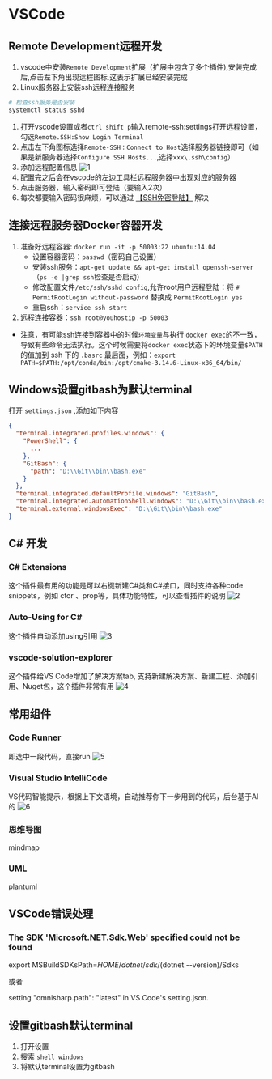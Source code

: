 # VSCode

## Remote Development远程开发

1. vscode中安装`Remote Development`扩展（扩展中包含了多个插件),安装完成后,点击左下角出现远程图标.这表示扩展已经安装完成
1. Linux服务器上安装ssh远程连接服务
  ```bash
  # 检查ssh服务是否安装
  systemctl status sshd
  ```
1. 打开vscode设置或者`ctrl shift p`输入remote-ssh:settings打开远程设置，勾选`Remote.SSH:Show Login Terminal`
1. 点击左下角图标选择`Remote-SSH：Connect to Host`选择服务器链接即可（如果是新服务器选择`Configure SSH Hosts...`,选择`xxx\.ssh\config`）
1. 添加远程配置信息
  ![1](http://cdn.go99.top/docs/other/tools/vscode1.png)
1. 配置完之后会在vscode的左边工具栏远程服务器中出现对应的服务器
1. 点击服务器，输入密码即可登陆（要输入2次）
1. 每次都要输入密码很麻烦，可以通过 [【SSH免密登陆】](../linux/cmd.md) 解决

## 连接远程服务器Docker容器开发

1. 准备好远程容器: `docker run -it -p 50003:22 ubuntu:14.04`
    * 设置容器密码：`passwd`（密码自己设置）
    * 安装ssh服务：`apt-get update && apt-get install openssh-server`（`ps -e |grep ssh`检查是否启动）
    * 修改配置文件`/etc/ssh/sshd_config`,允许root用户远程登陆：将 `# PermitRootLogin without-password` 替换成 `PermitRootLogin yes`
    * 重启ssh：`service ssh start`
1. 远程连接容器：`ssh root@youhostip -p 50003`

* 注意，有可能ssh连接到容器中的时候`环境变量`与执行 `docker exec`的不一致，导致有些命令无法执行。这个时候需要将`docker exec`状态下的环境变量`$PATH`的值加到 ssh 下的 `.basrc` 最后面，例如：`export PATH=$PATH:/opt/conda/bin:/opt/cmake-3.14.6-Linux-x86_64/bin/`

## Windows设置gitbash为默认terminal
打开 `settings.json` ,添加如下内容

```json
{
  "terminal.integrated.profiles.windows": {
    "PowerShell": {
      ...
    },
    "GitBash": {
      "path": "D:\\Git\\bin\\bash.exe"
    }
  },
  "terminal.integrated.defaultProfile.windows": "GitBash",
  "terminal.integrated.automationShell.windows": "D:\\Git\\bin\\bash.exe",
  "terminal.external.windowsExec": "D:\\Git\\bin\\bash.exe"
}
```
## C# 开发
### C# Extensions
这个插件最有用的功能是可以右键新建C#类和C#接口，同时支持各种code snippets，例如 ctor 、prop等，具体功能特性，可以查看插件的说明
![2](http://cdn.go99.top/docs/other/tools/vscode2.png)

### Auto-Using for C#
这个插件自动添加using引用
![3](http://cdn.go99.top/docs/other/tools/vscode3.png)

### vscode-solution-explorer
这个插件给VS Code增加了解决方案tab, 支持新建解决方案、新建工程、添加引用、Nuget包，这个插件非常有用
![4](http://cdn.go99.top/docs/other/tools/vscode4.png)

## 常用组件
### Code Runner
即选中一段代码，直接run
![5](http://cdn.go99.top/docs/other/tools/vscode5.png)

### Visual Studio IntelliCode
VS代码智能提示，根据上下文语境，自动推荐你下一步用到的代码，后台基于AI的
![6](http://cdn.go99.top/docs/other/tools/vscode6.png)

### 思维导图
mindmap

### UML
plantuml

## VSCode错误处理

### The SDK 'Microsoft.NET.Sdk.Web' specified could not be found

export MSBuildSDKsPath=$HOME/dotnet/sdk/$(dotnet --version)/Sdks

或者

setting "omnisharp.path": "latest" in VS Code's setting.json.

## 设置gitbash默认terminal

1. 打开设置
1. 搜索 `shell windows`
1. 将默认terminal设置为gitbash

